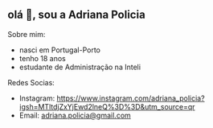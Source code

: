 ## olá 👋, sou a Adriana Policia

Sobre mim:
- nasci em Portugal-Porto
- tenho 18 anos
- estudante de Administração na Inteli

Redes Socias:
- Instagram: https://www.instagram.com/adriana_policia?igsh=MTltdjZxYjEwd2lneQ%3D%3D&utm_source=qr
- Email: adriana.policia@gmail.com
